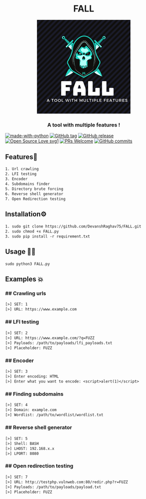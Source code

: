 <h1 align="center">FALL</h1>
<p align="center"><img src="https://github.com/DevanshRaghav75/FALL/blob/main/FALL%20logo.png"  width="300" height="300" />
<h3 align="center">A tool with multiple features !</h3>

[![made-with-python](https://img.shields.io/badge/Made%20with-Python-1f425f.svg)](https://www.python.org/)
[![GitHub tag](https://img.shields.io/github/tag/DevanshRaghav75/FALL.svg)](https://GitHub.com/DevanshRaghav75/FALL/tags/)
[![GitHub release](https://img.shields.io/github/release/DevanshRaghav75/FALL.svg)](https://GitHub.com/DevanshRaghav75/FALL/releases/tag)
[![Open Source Love svg1](https://badges.frapsoft.com/os/v1/open-source.svg?v=103)](https://github.com/ellerbrock/open-source-badges/)
[![PRs Welcome](https://img.shields.io/badge/PRs-welcome-brightgreen.svg?style=flat-square)](http://makeapullrequest.com)
[![GitHub commits](https://img.shields.io/github/commits-since/DevanshRaghav75/FALL/1.0-beta.svg)](https://GitHub.com/DevanshRaghav75/FALL/commit/main)




## Features🍳
```features
1. Url crawling
2. LFI testing
3. Encoder
4. Subdomains finder
5. Directory brute forcing
6. Reverse shell generator
7. Open Redirection testing
```
## Installation⚙️
```installation
1. sudo git clone https://github.com/DevanshRaghav75/FALL.git
2. sudo chmod +x FALL.py
3. sudo pip install -r requirement.txt
```
## Usage 👨‍💻
```usage
sudo python3 FALL.py
```
## Examples 💥

<h3>## Crawling urls</h1>

```crawler
[>] SET: 1
[>] URL: https://www.example.com
```


<h3>## LFI testing</h3>

```crawler
[>] SET: 2
[>] URL: https://www.example.com/?q=FUZZ
[>] Payloads: /path/to/payloads/lfi_payloads.txt
[>] Placeholder: FUZZ
```

<h3>## Encoder</h3>

```crawler
[>] SET: 3
[>] Enter encoding: HTML
[>] Enter what you want to encode: <script>alert(1)</script>
```

<h3>## Finding subdomains</h3>

```crawler
[>] SET: 4
[>] Domain: example.com
[>] Wordlist: /path/to/wordlist/wordlist.txt
```


<h3>## Reverse shell generator</h3>

```crawler
[>] SET: 5
[>] Shell: BASH
[>] LHOST: 192.168.x.x
[>] LPORT: 8080
```


<h3>## Open redirection testing</h3>

```crawler
[>] SET: 7
[>] URL: http://testphp.vulnweb.com:80/redir.php?r=FUZZ
[>] Payloads: /path/to/payloads/payload.txt
[>] Placeholder: FUZZ
```






